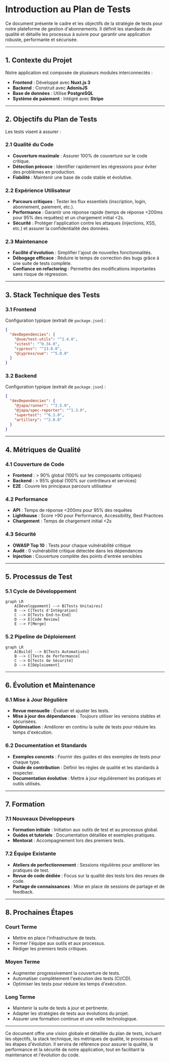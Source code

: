 # Introduction au Plan de Tests

Ce document présente le cadre et les objectifs de la stratégie de tests pour notre plateforme de gestion d'abonnements. Il définit les standards de qualité et détaille les processus à suivre pour garantir une application robuste, performante et sécurisée.

---

## 1. Contexte du Projet

Notre application est composée de plusieurs modules interconnectés :

- **Frontend** : Développé avec **Nuxt.js 3**
- **Backend** : Construit avec **AdonisJS**
- **Base de données** : Utilise **PostgreSQL**
- **Système de paiement** : Intégré avec **Stripe**

---

## 2. Objectifs du Plan de Tests

Les tests visent à assurer :

### 2.1 Qualité du Code
- **Couverture maximale** : Assurer 100% de couverture sur le code critique.
- **Détection précoce** : Identifier rapidement les régressions pour éviter des problèmes en production.
- **Fiabilité** : Maintenir une base de code stable et évolutive.

### 2.2 Expérience Utilisateur
- **Parcours critiques** : Tester les flux essentiels (inscription, login, abonnement, paiement, etc.).
- **Performance** : Garantir une réponse rapide (temps de réponse <200ms pour 95% des requêtes) et un chargement initial <2s.
- **Sécurité** : Protéger l'application contre les attaques (injections, XSS, etc.) et assurer la confidentialité des données.

### 2.3 Maintenance
- **Facilité d'évolution** : Simplifier l'ajout de nouvelles fonctionnalités.
- **Débogage efficace** : Réduire le temps de correction des bugs grâce à une suite de tests complète.
- **Confiance en refactoring** : Permettre des modifications importantes sans risque de régression.

---

## 3. Stack Technique des Tests

### 3.1 Frontend
Configuration typique (extrait de `package.json`) :
```json
{
  "devDependencies": {
    "@vue/test-utils": "^2.4.0",
    "vitest": "^0.34.0",
    "cypress": "^13.0.0",
    "@cypress/vue": "^5.0.0"
  }
}
```

### 3.2 Backend
Configuration typique (extrait de `package.json`) :
```json
{
  "devDependencies": {
    "@japa/runner": "^2.5.0",
    "@japa/spec-reporter": "^1.3.0",
    "supertest": "^6.3.0",
    "artillery": "^2.0.0"
  }
}
```

---

## 4. Métriques de Qualité

### 4.1 Couverture de Code
- **Frontend** : > 90% global (100% sur les composants critiques)
- **Backend** : > 95% global (100% sur contrôleurs et services)
- **E2E** : Couvre les principaux parcours utilisateur

### 4.2 Performance
- **API** : Temps de réponse <200ms pour 95% des requêtes
- **Lighthouse** : Score >90 pour Performance, Accessibility, Best Practices
- **Chargement** : Temps de chargement initial <2s

### 4.3 Sécurité
- **OWASP Top 10** : Tests pour chaque vulnérabilité critique
- **Audit** : 0 vulnérabilité critique détectée dans les dépendances
- **Injection** : Couverture complète des points d'entrée sensibles

---

## 5. Processus de Test

### 5.1 Cycle de Développement
```mermaid
graph LR
    A[Développement] --> B[Tests Unitaires]
    B --> C[Tests d'Intégration]
    C --> D[Tests End-to-End]
    D --> E[Code Review]
    E --> F[Merge]
```

### 5.2 Pipeline de Déploiement
```mermaid
graph LR
    A[Build] --> B[Tests Automatisés]
    B --> C[Tests de Performance]
    C --> D[Tests de Sécurité]
    D --> E[Déploiement]
```

---

## 6. Évolution et Maintenance

### 6.1 Mise à Jour Régulière
- **Revue mensuelle** : Évaluer et ajuster les tests.
- **Mise à jour des dépendances** : Toujours utiliser les versions stables et sécurisées.
- **Optimisation** : Améliorer en continu la suite de tests pour réduire les temps d'exécution.

### 6.2 Documentation et Standards
- **Exemples concrets** : Fournir des guides et des exemples de tests pour chaque type.
- **Guide de contribution** : Définir les règles de qualité et les standards à respecter.
- **Documentation évolutive** : Mettre à jour régulièrement les pratiques et outils utilisés.

---

## 7. Formation

### 7.1 Nouveaux Développeurs
- **Formation initiale** : Initiation aux outils de test et au processus global.
- **Guides et tutoriels** : Documentation détaillée et exemples pratiques.
- **Mentorat** : Accompagnement lors des premiers tests.

### 7.2 Équipe Existante
- **Ateliers de perfectionnement** : Sessions régulières pour améliorer les pratiques de test.
- **Revue de code dédiée** : Focus sur la qualité des tests lors des revues de code.
- **Partage de connaissances** : Mise en place de sessions de partage et de feedback.

---

## 8. Prochaines Étapes

### Court Terme
- Mettre en place l'infrastructure de tests.
- Former l'équipe aux outils et aux processus.
- Rédiger les premiers tests critiques.

### Moyen Terme
- Augmenter progressivement la couverture de tests.
- Automatiser complètement l'exécution des tests (CI/CD).
- Optimiser les tests pour réduire les temps d'exécution.

### Long Terme
- Maintenir la suite de tests à jour et pertinente.
- Adapter les stratégies de tests aux évolutions du projet.
- Assurer une formation continue et une veille technologique.

---

Ce document offre une vision globale et détaillée du plan de tests, incluant les objectifs, la stack technique, les métriques de qualité, le processus et les étapes d'évolution. Il servira de référence pour assurer la qualité, la performance et la sécurité de notre application, tout en facilitant la maintenance et l'évolution du code. 